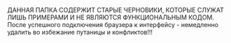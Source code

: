 ДАННАЯ ПАПКА СОДЕРЖИТ СТАРЫЕ ЧЕРНОВИКИ, КОТОРЫЕ СЛУЖАТ ЛИШЬ ПРИМЕРАМИ И НЕ ЯВЛЯЮТСЯ ФУНКЦИОНАЛЬНЫМ КОДОМ. 
После успешного подключения браузера к интерфейсу - немедленно удалить во избежание путаницы и конфликтов!!!